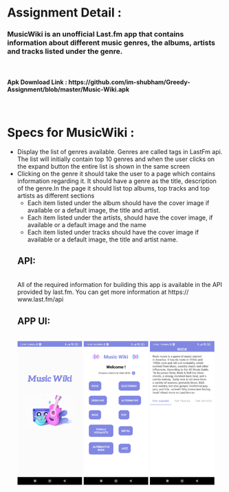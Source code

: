 <h1>Assignment Detail : </h1>
<h3>MusicWiki is an unofficial Last.fm app that contains information about different music
genres, the albums, artists and tracks listed under the genre.</h3>
<br>
<h4> Apk Download Link : https://github.com/im-shubham/Greedy-Assignment/blob/master/Music-Wiki.apk
</h4>
<br>
<h1>Specs for MusicWiki : </h1>
<ul>
<li> Display the list of genres available. Genres are called tags in LastFm api. The list will
initially contain top 10 genres and when the user clicks on the expand button the
entire list is shown in the same screen</li>
<li> Clicking on the genre it should take the user to a page which contains information
regarding it. It should have a genre as the title, description of the genre.In the page
it should list top albums, top tracks and top artists as different sections<br>

<ul>
<li>Each item listed under the album should have the cover image if available or
a default image, the title and artist.</li>
<li>Each item listed under the artists, should have the cover image, if available or
a default image and the name</li>
<li>Each item listed under tracks should have the cover image if available or a
default image, the title and artist name.</li>
</ul>
</li>

<h2>API:</h2><br>
All of the required information for building this app is available in the API provided by
last.fm. You can get more information at https:// www.last.fm/api
<h2>APP UI:</h2><br>
<div>
  <img width="150" src="https://github.com/im-shubham/Greedy-Assignment/blob/master/Screenshot_2023-03-05-13-46-02-764_com.example.myapplication.jpg"/>
  <img width="150" src="https://github.com/im-shubham/Greedy-Assignment/blob/master/Screenshot_2023-03-05-13-46-06-185_com.example.myapplication.jpg"/>
  <img width="150" src="https://github.com/im-shubham/Greedy-Assignment/blob/master/Screenshot_2023-03-05-13-46-11-058_com.example.myapplication.jpg"/>
  </div>

